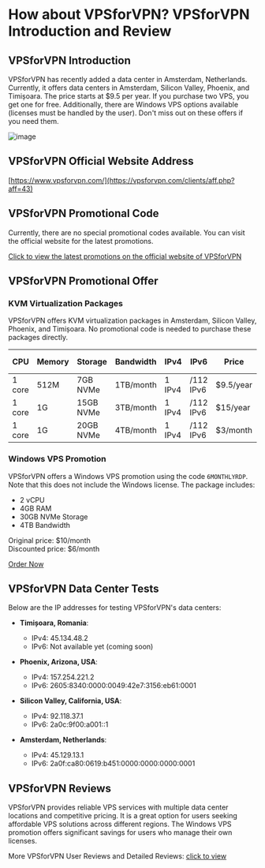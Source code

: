 # How about VPSforVPN? VPSforVPN Introduction and Review

## VPSforVPN Introduction
VPSforVPN has recently added a data center in Amsterdam, Netherlands. Currently, it offers data centers in Amsterdam, Silicon Valley, Phoenix, and Timișoara. The price starts at $9.5 per year. If you purchase two VPS, you get one for free. Additionally, there are Windows VPS options available (licenses must be handled by the user). Don't miss out on these offers if you need them.

![image](https://github.com/oa868020ll/VPSforVPN/assets/169741657/a72349a3-7ad0-43c6-bae0-660281b08377)

## VPSforVPN Official Website Address
[https://www.vpsforvpn.com/](https://vpsforvpn.com/clients/aff.php?aff=43)

## VPSforVPN Promotional Code
Currently, there are no special promotional codes available. You can visit the official website for the latest promotions.

[Click to view the latest promotions on the official website of VPSforVPN](https://vpsforvpn.com/clients/aff.php?aff=43)

## VPSforVPN Promotional Offer

### KVM Virtualization Packages
VPSforVPN offers KVM virtualization packages in Amsterdam, Silicon Valley, Phoenix, and Timișoara. No promotional code is needed to purchase these packages directly.

| CPU   | Memory   | Storage       | Bandwidth    | IPv4      | IPv6      | Price         | Purchase Link                                                                                                                 |
|-------|----------|---------------|--------------|-----------|-----------|---------------|-----------------------------------------------------------------------------------------------------------------------------|
| 1 core | 512M    | 7GB NVMe      | 1TB/month    | 1 IPv4    | /112 IPv6 | $9.5/year     | [Order Now](https://vpsforvpn.com/clients/aff.php?aff=43&gid=2)                                                              |
| 1 core | 1G      | 15GB NVMe     | 3TB/month    | 1 IPv4    | /112 IPv6 | $15/year      | [Order Now](https://vpsforvpn.com/clients/aff.php?aff=43&gid=2)                                                              |
| 1 core | 1G      | 20GB NVMe     | 4TB/month    | 1 IPv4    | /112 IPv6 | $3/month      | [Order Now](https://vpsforvpn.com/clients/aff.php?aff=43&gid=2)                                                              |

### Windows VPS Promotion
VPSforVPN offers a Windows VPS promotion using the code `6MONTHLYRDP`. Note that this does not include the Windows license. The package includes:

- 2 vCPU
- 4GB RAM
- 30GB NVMe Storage
- 4TB Bandwidth

Original price: $10/month  
Discounted price: $6/month

[Order Now](https://vpsforvpn.com/clients/aff.php?aff=43&gid=4)

## VPSforVPN Data Center Tests
Below are the IP addresses for testing VPSforVPN's data centers:

- **Timișoara, Romania**: 
  - IPv4: 45.134.48.2
  - IPv6: Not available yet (coming soon)
  
- **Phoenix, Arizona, USA**:
  - IPv4: 157.254.221.2
  - IPv6: 2605:8340:0000:0049:42e7:3156:eb61:0001
  
- **Silicon Valley, California, USA**:
  - IPv4: 92.118.37.1
  - IPv6: 2a0c:9f00:a001::1
  
- **Amsterdam, Netherlands**:
  - IPv4: 45.129.13.1
  - IPv6: 2a0f:ca80:0619:b451:0000:0000:0000:0001

## VPSforVPN Reviews
VPSforVPN provides reliable VPS services with multiple data center locations and competitive pricing. It is a great option for users seeking affordable VPS solutions across different regions. The Windows VPS promotion offers significant savings for users who manage their own licenses.

More VPSforVPN User Reviews and Detailed Reviews: [click to view](https://vpsforvpn.com/clients/aff.php?aff=43)
